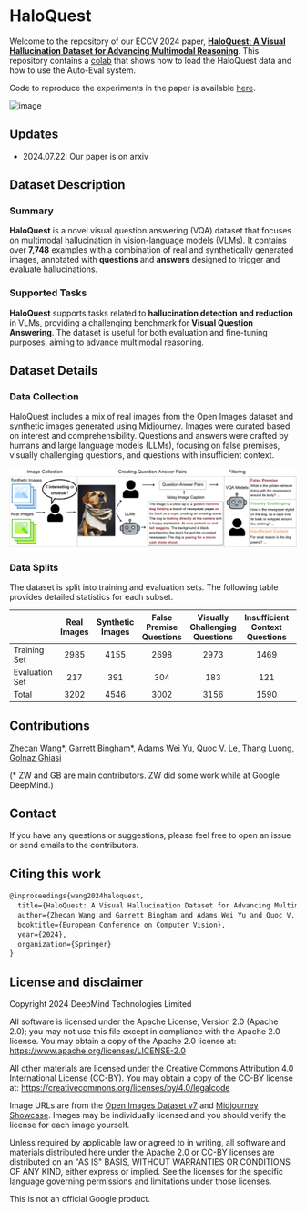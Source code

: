 # HaloQuest

Welcome to the repository of our ECCV 2024 paper, [**HaloQuest: A Visual Hallucination Dataset for Advancing Multimodal Reasoning**](https://arxiv.org/abs/2407.15680). This repository contains a [colab](https://github.com/google/haloquest/blob/main/HaloQuest_Colab.ipynb) that shows how to load the HaloQuest data and how to use the Auto-Eval system.

Code to reproduce the experiments in the paper is available [here](https://github.com/ZhecanJamesWang/HaloQuest).


![image](./example-image.png)

## Updates
- 2024.07.22: Our paper is on arxiv

## Dataset Description

### Summary

**HaloQuest** is a novel visual question answering (VQA) dataset that focuses on multimodal hallucination in vision-language models (VLMs). It contains over **7,748** examples with a combination of real and synthetically generated images, annotated with **questions** and **answers** designed to trigger and evaluate hallucinations.

### Supported Tasks

**HaloQuest** supports tasks related to **hallucination detection and reduction** in VLMs, providing a challenging benchmark for **Visual Question Answering**. The dataset is useful for both evaluation and fine-tuning purposes, aiming to advance multimodal reasoning.

## Dataset Details

### Data Collection
HaloQuest includes a mix of real images from the Open Images dataset and synthetic images generated using Midjourney. Images were curated based on interest and comprehensibility. Questions and answers were crafted by humans and large language models (LLMs), focusing on false premises, visually challenging questions, and questions with insufficient context.

![image](./data-collection-pipeline.png)


### Data Splits
The dataset is split into training and evaluation sets. The following table provides detailed statistics for each subset.

|                | Real Images | Synthetic Images | False Premise Questions | Visually Challenging Questions | Insufficient Context Questions | Total Entries |
|----------------|:-----------:|:----------------:|:-----------------------:|:-----------------------------:|:-----------------------------:|:-------------:|
| Training Set   | 2985        | 4155             | 2698                    | 2973                          | 1469                          | 7140          |
| Evaluation Set | 217         | 391              | 304                     | 183                           | 121                           | 608           |
| Total          | 3202        | 4546             | 3002                    | 3156                          | 1590                          | 7748          |


## Contributions

[Zhecan Wang](https://www.zhecanwang.com/)\*, [Garrett Bingham](https://garrettbingham.com/)\*, [Adams Wei Yu](https://adamsyu.github.io/), [Quoc V. Le](https://research.google/people/quoc-v-le/?&type=google), [Thang Luong](https://nlp.stanford.edu/~lmthang/), [Golnaz Ghiasi](https://research.google/people/golnaz-ghiasi/?&type=google)

(\* ZW and GB are main contributors. ZW did some work while at Google DeepMind.)

## Contact
If you have any questions or suggestions, please feel free to open an issue or send emails to the contributors.

## Citing this work

```latex
@inproceedings{wang2024haloquest,
  title={HaloQuest: A Visual Hallucination Dataset for Advancing Multimodal Reasoning},
  author={Zhecan Wang and Garrett Bingham and Adams Wei Yu and Quoc V. Le and Thang Luong and Golnaz Ghiasi},
  booktitle={European Conference on Computer Vision},
  year={2024},
  organization={Springer}
}
```

## License and disclaimer

Copyright 2024 DeepMind Technologies Limited

All software is licensed under the Apache License, Version 2.0 (Apache 2.0);
you may not use this file except in compliance with the Apache 2.0 license.
You may obtain a copy of the Apache 2.0 license at:
https://www.apache.org/licenses/LICENSE-2.0

All other materials are licensed under the Creative Commons Attribution 4.0
International License (CC-BY). You may obtain a copy of the CC-BY license at:
https://creativecommons.org/licenses/by/4.0/legalcode

Image URLs are from the [Open Images Dataset v7](https://storage.googleapis.com/openimages/web/factsfigures_v7.html#publications)
and [Midjourney Showcase](https://www.midjourney.com/showcase). Images may be
individually licensed and you should verify the license for each image yourself.

Unless required by applicable law or agreed to in writing, all software and
materials distributed here under the Apache 2.0 or CC-BY licenses are 
distributed on an "AS IS" BASIS, WITHOUT WARRANTIES OR CONDITIONS OF ANY KIND,
either express or implied. See the licenses for the specific language governing
permissions and limitations under those licenses.

This is not an official Google product.
